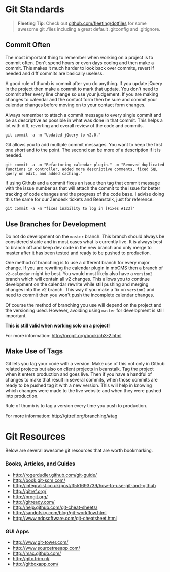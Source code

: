 # Git Standards

> **Fleeting Tip**: Check out [github.com/fleeting/dotfiles](https://github.com/jamesfleeting/dotfiles) for some awesome git .files including a great default .gitconfig and .gitignore.

## Commit Often
The most important thing to remember when working on a project is to commit often. Don't spend hours or even days coding and then make a commit. This makes it much harder to look back over commits, revert if needed and diff commits are basically useless.

A good rule of thumb is commit after you do anything. If you update jQuery in the project then make a commit to mark that update. You don't need to commit after every line change so use your judgement. If you are making changes to calendar and the contact form then be sure and commit your calendar changes before moving on to your contact form changes.

Always remember to attach a commit message to every single commit and be as descriptive as possible in what was done in that commit. This helps a lot with diff, reverting and overall review of the code and commits.

```
git commit -a -m "Updated jQuery to v2.0."
```

Git allows you to add multiple commit messages. You want to keep the first one short and to the point. The second can be more of a description if it is needed.

```
git commit -a -m "Refactoring calendar plugin." -m "Removed duplicated functions in controller, added more descriptive comments, fixed SQL query on edit, and added caching."
```

If using Github and a commit fixes an issue then tag that commit message with the issue number as that will attach the commit to the issue for better tracking of code changes and the progress of the code base. I advise doing this the same for our Zendesk tickets and Beanstalk, just for reference.

```
git commit -a -m "fixes inability to log in [Fixes #123]"
```

## Use Branches for Development

Do not do development on the `master` branch. This branch should always be considered stable and in most cases what is currently live. It is always best to branch off and keep dev code in the new branch and only merge to master after it has been tested and ready to be pushed to production.

One method of branching is to use a different branch for every major change. If you are rewriting the calendar plugin in mbCMS then a branch of `v2-calendar` might be best. You would most likely also have a `version2` branch which will contain all v2 changes. This allows you to continue development on the calendar rewrite while still pushing and merging changes into the v2 branch. This way if you make a fix on `version2` and need to commit then you won't push the incomplete calendar changes.

Of course the method of branching you use will depend on the project and the versioning used. However, avoiding using `master` for development is still important.

**This is still valid when working solo on a project!**

For more information: <a href="http://progit.org/book/ch3-2.html" title="Pro Git - Basic Branching and Merging">http://progit.org/book/ch3-2.html</a>

## Make Use of Tags
Git lets you tag your code with a version. Make use of this not only in Github related projects but also on client projects in beanstalk. Tag the project when it enters production and goes live. Then if you have a handful of changes to make that result in several commits, when those commits are ready to be pushed tag it with a new version. This will help in knowing which changes were made to the live website and when they were pushed into production.

Rule of thumb is to tag a version every time you push to production.

For more information: <a href="http://gitref.org/branching/#tag" title="Git Reference - Tag">http://gitref.org/branching/#tag</a>

# Git Resources

Below are several awesome git resources that are worth bookmarking.

### Books, Articles, and Guides

* <a href="http://rogerdudler.github.com/git-guide/" title="git - the simple guide">http://rogerdudler.github.com/git-guide/</a>
* <a href="http://book.git-scm.com/" title="git community book">http://book.git-scm.com/</a>
* <a href="http://integralist.co.uk/post/3551693739/how-to-use-git-and-github" title="How to use Git and GitHub">http://integralist.co.uk/post/3551693739/how-to-use-git-and-github</a>
* <a href="http://gitref.org/" title="Git Reference">http://gitref.org/</a>
* <a href="http://progit.org/" title="Pro Git">http://progit.org/</a>
* <a href="http://gitready.com/" title="git ready">http://gitready.com/</a>
* <a href="http://help.github.com/git-cheat-sheets/" title="Git Cheat Sheets">http://help.github.com/git-cheat-sheets/</a>
* <a href="http://sandofsky.com/blog/git-workflow.html" title="Understanding the Git Workflow">http://sandofsky.com/blog/git-workflow.html</a>
* <a href="http://www.ndpsoftware.com/git-cheatsheet.html" title="Git Cheatsheet">http://www.ndpsoftware.com/git-cheatsheet.html</a>

### GUI Apps

* <a href="http://www.git-tower.com/" title="Tower Git App">http://www.git-tower.com/</a>
* <a href="http://www.sourcetreeapp.com/" title="SourceTree Git App">http://www.sourcetreeapp.com/</a>
* <a href="http://mac.github.com/" title="GitHub for Mac">http://mac.github.com/</a>
* <a href="http://gitx.frim.nl/" title="GitX">http://gitx.frim.nl/</a>
* <a href="http://gitboxapp.com/" title="GitBox App">http://gitboxapp.com/</a>
